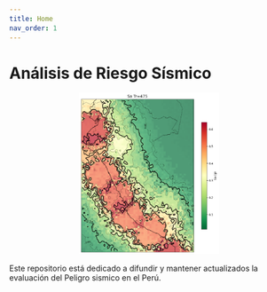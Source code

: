 ```yaml
---
title: Home
nav_order: 1
---
```


# Análisis de Riesgo Sísmico

<div style="text-align: center;">
  <img src="IMG/PGA.png" style="width:50%"/>
</div>

Este repositorio está dedicado a difundir y mantener actualizados la evaluación del Peligro sismico en el Perú.
